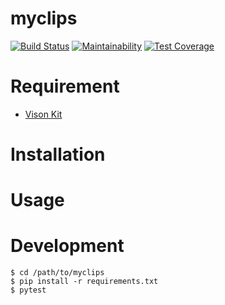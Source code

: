 # myclips

[![Build Status](https://travis-ci.org/toku345/myclips.svg?branch=master)](https://travis-ci.org/toku345/myclips)
[![Maintainability](https://api.codeclimate.com/v1/badges/03ed229224b41962ea14/maintainability)](https://codeclimate.com/github/toku345/myclips/maintainability)
[![Test Coverage](https://api.codeclimate.com/v1/badges/03ed229224b41962ea14/test_coverage)](https://codeclimate.com/github/toku345/myclips/test_coverage)


# Requirement

- [Vison Kit](https://aiyprojects.withgoogle.com/vision/)

# Installation

# Usage

# Development

``` console
$ cd /path/to/myclips
$ pip install -r requirements.txt
$ pytest
```
